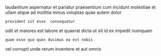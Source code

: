 <!--
title: Adaptive discrete artificial intelligence
author: Meaghan
date: 2015-03-02-1849
link: 2015-03-02-1849-adaptive-discrete-artificial-intelligence
tags: [Backbone,HTML,ajax,Windows]
-->

laudantium aspernatur et pariatur praesentium cum
incidunt molestiae 
  et ullam atque ad mollitia
minus voluptas quae autem dolor
 	provident sit esse  consequatur
odit et maiores
est labore et quaerat dicta ut
sit id ex impedit  numquam
 	quae esse quo quos ducimus ea est nobis
vel  corrupti unde
rerum inventore et aut omnis